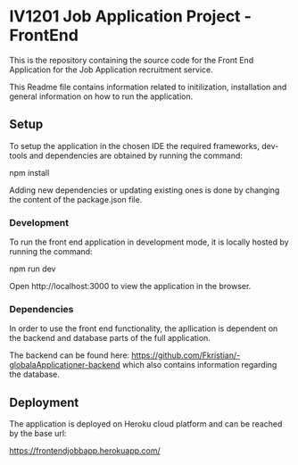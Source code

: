 # IV1201 Job Application Project - FrontEnd

This is the repository containing the source code for the Front End Application for the Job Application recruitment service.

This Readme file contains information related to initilization, installation and general information on how to run the application.

## Setup

To setup the application in the chosen IDE the required frameworks, dev-tools and dependencies are obtained by running the command:

npm install

Adding new dependencies or updating existing ones is done by changing the content of the package.json file.

### Development

To run the front end application in development mode, it is locally hosted by running the command:

npm run dev

Open http://localhost:3000 to view the application in the browser.

### Dependencies

In order to use the front end functionality, the apllication is dependent on the backend and database parts of the full application.

The backend can be found here: https://github.com/Fkristian/-globalaApplicationer-backend which also contains information regarding the database.

## Deployment

The application is deployed on Heroku cloud platform and can be reached by the base url:

<https://frontendjobbapp.herokuapp.com/>
